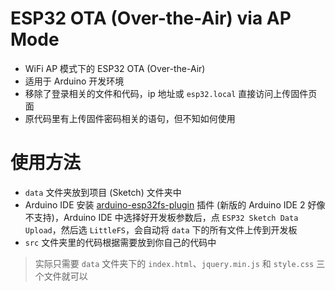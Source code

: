 # ESP32 OTA (Over-the-Air) via AP Mode

* WiFi AP 模式下的 ESP32 OTA (Over-the-Air)
* 适用于 Arduino 开发环境
* 移除了登录相关的文件和代码，ip 地址或 `esp32.local` 直接访问上传固件页面
* 原代码里有上传固件密码相关的语句，但不知如何使用

# 使用方法
* `data` 文件夹放到项目 (Sketch) 文件夹中
* Arduino IDE 安装 [arduino-esp32fs-plugin](https://github.com/lorol/arduino-esp32fs-plugin) 插件 (新版的 Arduino IDE 2 好像不支持)，Arduino IDE 中选择好开发板参数后，点 `ESP32 Sketch Data Upload`，然后选 `LittleFS`，会自动将 `data` 下的所有文件上传到开发板
* `src` 文件夹里的代码根据需要放到你自己的代码中

> 实际只需要 `data` 文件夹下的 `index.html`、`jquery.min.js` 和 `style.css` 三个文件就可以
